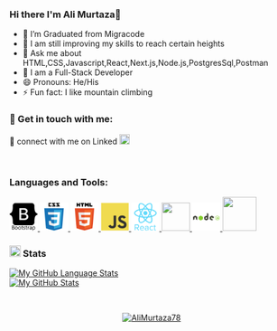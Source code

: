 ### Hi there I'm Ali Murtaza👋

- 🌱 I’m Graduated from Migracode
- 📖 I am still improving my skills to reach certain heights
- 💬 Ask me about HTML,CSS,Javascript,React,Next.js,Node.js,PostgresSql,Postman
- 👦 I am a Full-Stack Developer
- 😄 Pronouns: He/His
- ⚡ Fun fact: I like mountain climbing



### 	🤙 Get in touch with me:


📲  connect with me on Linked <a href="https://www.linkedin.com/in/ali-murtaza-051b42239"><img src="https://user-images.githubusercontent.com/79268979/149311247-d43973ad-a2c9-4312-867c-16efbf4c347c.png" width="18px" height="18px"></a> 


<br>

<h3 align="left">Languages and Tools:</h3>
<p align="left">  <a href="https://getbootstrap.com" target="_blank" rel="noreferrer"> <img src="https://raw.githubusercontent.com/devicons/devicon/master/icons/bootstrap/bootstrap-plain-wordmark.svg" alt="bootstrap" width="50" height=50"/> </a> <a href="https://www.w3schools.com/css/" target="_blank" rel="noreferrer"> <img src="https://raw.githubusercontent.com/devicons/devicon/master/icons/css3/css3-original-wordmark.svg" alt="css3" width="50" height="50"/> </a> <a href="https://www.w3.org/html/" target="_blank" rel="noreferrer"> <img src="https://raw.githubusercontent.com/devicons/devicon/master/icons/html5/html5-original-wordmark.svg" alt="html5" width="50" height="50"/> </a> <a href="https://developer.mozilla.org/en-US/docs/Web/JavaScript" target="_blank" rel="noreferrer"> <img src="https://raw.githubusercontent.com/devicons/devicon/master/icons/javascript/javascript-original.svg" alt="javascript" width="50" height="50"/> </a><a href="https://reactjs.org/" target="_blank" rel="noreferrer"> <img src="https://raw.githubusercontent.com/devicons/devicon/master/icons/react/react-original-wordmark.svg" alt="react" width="50" height="50"/> </a>
 <a href="https://www.postgresql.org/" target="_blank" rel="noreferrer"> <img src="https://www.postgresql.org/media/img/about/press/elephant.png" alt="" width="50" height="50"/> </a> <a href="https://nodejs.org" target="_blank" rel="noreferrer"> <img src="https://raw.githubusercontent.com/devicons/devicon/master/icons/nodejs/nodejs-original-wordmark.svg" alt="nodejs" width="50" height="50"/> </a>  <a href="https://nextjs.org/docs/guides/building-forms" target="_blank" rel="noreferrer"> <img src="https://user-images.githubusercontent.com/29199730/167189720-e9d60a01-2e4e-4515-bb70-84badd58ef00.svg" alt="" width="60" height="60"/>  </a>
  </p>


### <img src="https://user-images.githubusercontent.com/79268979/149316245-70770252-4d03-486c-aaec-1e1932857f82.png" width="20px" height="20px"/>  Stats

[![My GitHub Language Stats](https://github-readme-stats.vercel.app/api/top-langs/?username=AliMurtaza78&langs_count=5&layout=compact&theme=dracula)]() <br>
[![My GitHub Stats](https://github-readme-stats.vercel.app/api/?username=AliMurtaza78&hide=issues&count_private=true&theme=dracula&showicons=true)]()


<br>

<p align="center">
<a href="https://github.com/AliMurtaza78/">
<img width="170px" height="24" src="https://profile-counter.glitch.me/AliMurtaza78/count.svg" alt="AliMurtaza78" />
</a> </p>
<br>
